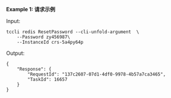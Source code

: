 **Example 1: 请求示例**



Input: 

```
tccli redis ResetPassword --cli-unfold-argument  \
    --Password zy456987\
    --InstanceId crs-5a4py64p
```

Output: 
```
{
    "Response": {
        "RequestId": "137c2607-07d1-4df0-9978-4b57a7ca3465",
        "TaskId": 16657
    }
}
```

